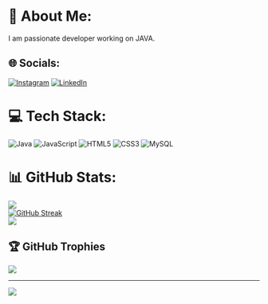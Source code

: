 # 💫 About Me:
I am passionate developer working on JAVA.



## 🌐 Socials:
[![Instagram](https://img.shields.io/badge/Instagram-%23E4405F.svg?logo=Instagram&logoColor=white)](https://instagram.com/kabir253singh) [![LinkedIn](https://img.shields.io/badge/LinkedIn-%230077B5.svg?logo=linkedin&logoColor=white)](https://linkedin.com/in/linkedin.com/in/yogesh-rajput-33676624a) 

# 💻 Tech Stack:
![Java](https://img.shields.io/badge/java-%23ED8B00.svg?style=for-the-badge&logo=openjdk&logoColor=white) ![JavaScript](https://img.shields.io/badge/javascript-%23323330.svg?style=for-the-badge&logo=javascript&logoColor=%23F7DF1E) ![HTML5](https://img.shields.io/badge/html5-%23E34F26.svg?style=for-the-badge&logo=html5&logoColor=white) ![CSS3](https://img.shields.io/badge/css3-%231572B6.svg?style=for-the-badge&logo=css3&logoColor=white) ![MySQL](https://img.shields.io/badge/mysql-4479A1.svg?style=for-the-badge&logo=mysql&logoColor=white)
# 📊 GitHub Stats:
![](https://github-readme-stats.vercel.app/api?username=Yogesh8rajput&theme=dark&hide_border=false&include_all_commits=false&count_private=false)<br/>
[![GitHub Streak](https://github-readme-streak-stats.herokuapp.com?user=Yogesh8rajput&theme=highcontrast&hide_border=true&card_width=500&card_height=200)](https://git.io/streak-stats)<br/>
![](https://github-readme-stats.vercel.app/api/top-langs/?username=Yogesh8rajput&theme=dark&hide_border=false&include_all_commits=false&count_private=false&layout=compact)

## 🏆 GitHub Trophies
![](https://github-profile-trophy.vercel.app/?username=Yogesh8rajput&theme=onedark&no-frame=true&no-bg=false&margin-w=4)

---
[![](https://visitcount.itsvg.in/api?id=Yogesh8rajput&icon=2&color=1)](https://visitcount.itsvg.in)

<!-- Proudly created with GPRM ( https://gprm.itsvg.in ) -->
